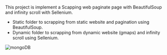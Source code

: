 This project is implement a Scapping web paginate page with BeautifulSoup and infinity scroll with Sellenium.

- Static folder to scrapping from static website and pagination using BeautifulSoup.
- Dynamic folder to scrapping from dynamic website (gmaps) and infinity scroll using Sellenium.

![mongoDB]('result-mongoDB.png')
